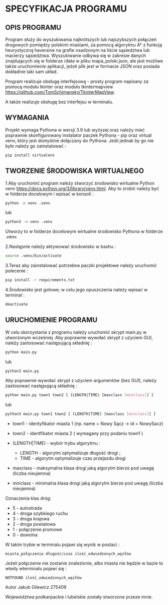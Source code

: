 # SPECYFIKACJA PROGRAMU

## OPIS PROGRAMU
Program służy do wyszukiwania najkrótszych lub najszybszych połączeń drogowych pomiędzy polskimi miastami, za pomocą algorytmu A* z funkcją heurystyczną haversine na grafie osadzonym na liście sąsiedztwa lub macierzy sąsiedztwa. Wyszukiwanie odbywa się w zakresie danych znajdujących się w folderze /data w pliku mapa_polski.json, ale jest możliwe także uruchomienie aplikacji, jeżeli plik jest w formacie JSON oraz posiada dokładnie taki sam układ.

Program realizuje obsługę interfejsową - prosty program napisany za pomocą modułu tkinter oraz modułu tkintermapview https://github.com/TomSchimansky/TkinterMapView.

A także realizuje obsługę bez interfejsu w terminalu.

## WYMAGANIA
Projekt wymaga Pythona w wersji 3.9 lub wyższej oraz należy mieć poprawnie skonfigurowany instalator paczek Pythona - pip oraz virtual venv, który jest domyślnie dołączany do Pythona. Jeśli jednak by go nie było należy go zainstalować : 
```bash
pip install virtualenv
```

## TWORZENIE ŚRODOWISKA WIRTUALNEGO
1.Aby uruchomić program należy stworzyć środowisko wirtualne Python venv https://docs.python.org/3/library/venv.html. Aby to zrobić należy być w folderze docelowym i wpisać w konsoli :

```bash
python -m venv .venv
```
lub 
```bash
python3 -m venv .venv
```

Utworzy to w folderze docelowym wirtualne środowisko Pythona w folderze .venv.

2.Następnie należy aktywować środowisko w bashu :

```bash
source .venv/bin/activate
```

3.Teraz aby zainstalować potrzebne paczki projektowe należy uruchomić polecenie :

```bash
pip install -r requirements.txt
```

4.Środowisko jest gotowe; w celu jego opuszczenia należy wpisać w terminal :

```bash
deactivate
```

## URUCHOMIENIE PROGRAMU

W celu skorzystania z programu należy uruchomić skrypt main.py w utworzonym wcześniej. Aby poprawnie wywołać skrypt z użyciem GUI, należy zastosować następującą składnię :

```bash
python main.py
```
lub
```bash
python3 main.py
```

Aby poprawnie wywołać skrypt z użyciem argumentów (bez GUI), należy zastosować następującą składnię :
```bash
python main.py town1 town2 [ (LENGTH|TIME) [maxclass [minclass]] ]
```
lub
```bash
python3 main.py town1 town2 [ (LENGTH|TIME) [maxclass [minclass]] ]
```

- town1 - identyfikator miasta 1 (np. name = Nowy Sącz -> id = NowySacz)

- town2 - identfikator miasta 2 ( wymagany przy podaniu town1 )

- (LENGTH|TIME) - wybór trybu algorytmu :
    - LENGTH - algorytm optymalizuje długość drogi ;    
    - TIME - algorytm optymalizuje czas przejazdu drogi

- maxclass - maksymalna klasa drogi jaką algorytm bierze pod uwagę  (liczba nieujemna)

- minclass - minimalna klasa drogi jaką algorytm bierze pod uwagę (liczba nieujemna)


Oznaczenia klas dróg:

- 5 - autostrada
- 4 - droga szybkiego ruchu
- 3 - droga krajowa
- 2 - droga powiatowa
- 1 - połączenie promowe
- 0 - dowolna

W takim trybie w terminalu pojawi się wynik w postaci :

```
miasta_połączenia długość/czas ilość_odwiedzonych_węzłów 
```

Jeżeli połączenie nie zostanie znalezionie, albo miasta nie będzie w bazie to wtedy wterminalu pojawi się :

```
NOTFOUND ilość_odwiedzonych_węzłów 
```

Autor 
Jakub Gilewicz 275409

Województwa podkarpackie i lubelskie zostały stworzone przeze mnie.
